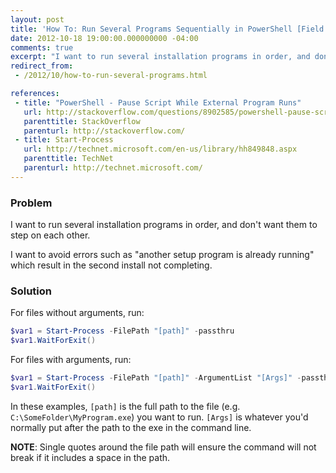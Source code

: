 ```yaml
---
layout: post
title: 'How To: Run Several Programs Sequentially in PowerShell [Field Notes]'
date: 2012-10-18 19:00:00.000000000 -04:00
comments: true
excerpt: "I want to run several installation programs in order, and don't want them to step on each other."
redirect_from: 
 - /2012/10/how-to-run-several-programs.html

references: 
 - title: "PowerShell - Pause Script While External Program Runs"
   url: http://stackoverflow.com/questions/8902585/powershell-pause-script-while-external-program-runs
   parenttitle: StackOverflow
   parenturl: http://stackoverflow.com/
 - title: Start-Process
   url: http://technet.microsoft.com/en-us/library/hh849848.aspx
   parenttitle: TechNet
   parenturl: http://technet.microsoft.com/
---
```

### Problem
I want to run several installation programs in order, and don't want them to step on each other.

I want to avoid errors such as "another setup program is already running" which result in the second install not completing.

### Solution

For files without arguments, run:

```powershell
$var1 = Start-Process -FilePath "[path]" -passthru
$var1.WaitForExit()
```

For files with arguments, run:

```powershell
$var1 = Start-Process -FilePath "[path]" -ArgumentList "[Args]" -passthru
$var1.WaitForExit()
```

In these examples, `[path]` is the full path to the file (e.g. `C:\SomeFolder\MyProgram.exe`) you want to run. `[Args]` is whatever you'd normally put after the path to the exe in the command line.

**NOTE**: Single quotes around the file path will ensure the command will not break if it includes a space in the path.
